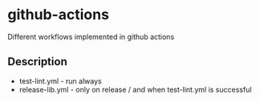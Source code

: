# github-actions
Different workflows implemented in github actions

## Description

* test-lint.yml - run always
* release-lib.yml - only on release / and when test-lint.yml is successful
